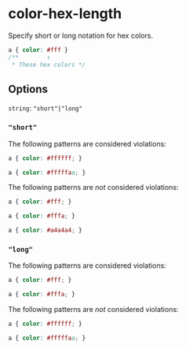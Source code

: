# color-hex-length

Specify short or long notation for hex colors.

```css
a { color: #fff }
/**        ↑
 * These hex colors */
```

## Options

`string`: `"short"|"long"`

### `"short"`

The following patterns are considered violations:

```css
a { color: #ffffff; }
```

```css
a { color: #fffffaa; }
```

The following patterns are *not* considered violations:

```css
a { color: #fff; }
```

```css
a { color: #fffa; }
```

```css
a { color: #a4a4a4; }
```

### `"long"`

The following patterns are considered violations:

```css
a { color: #fff; }
```

```css
a { color: #fffa; }
```

The following patterns are *not* considered violations:

```css
a { color: #ffffff; }
```

```css
a { color: #fffffaa; }
```
